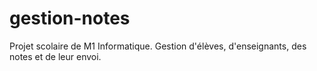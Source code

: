 gestion-notes
=============

Projet scolaire de M1 Informatique. Gestion d'élèves, d'enseignants, des notes et de leur envoi.